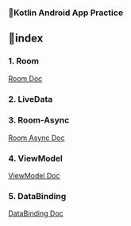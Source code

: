 ### :runner:Kotlin Android App Practice

## :card_index:index

### 1. Room

[Room Doc](./docs/Room.md)

### 2. LiveData

### 3. Room-Async

[Room Async Doc](./docs/Room_Async.md)

### 4. ViewModel

[ViewModel Doc](./docs/viewModel.md)

### 5. DataBinding

[DataBinding Doc](./docs/dataBinding.md)